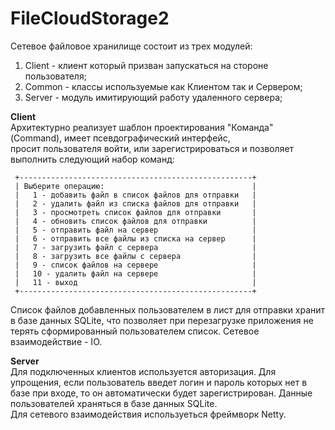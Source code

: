 # FileCloudStorage2
Сетевое файловое хранилище состоит из трех модулей:  
1. Client - клиент который призван запускаться на стороне пользователя;  
2. Common - классы используемые как Клиентом так и Сервером;  
3. Server - модуль имитирующий работу удаленного сервера;  

**Client**  
Архитектурно реализует шаблон проектирования "Команда" (Command), имеет псевдографический интерфейс,  
просит пользователя войти, или зарегистрироваться и позволяет выполнить следующий набор команд:
```
 +----------------------------------------------------+  
 | Выберите операцию:                                 |  
 |   1 - добавить файл в список файлов для отправки   |  
 |   2 - удалить файл из списка файлов для отправки   |  
 |   3 - просмотреть список файлов для отправки       |  
 |   4 - обновить список файлов для отправки          |  
 |   5 - отправить файл на сервер                     |  
 |   6 - отправить все файлы из списка на сервер      |  
 |   7 - загрузить файл с сервера                     |  
 |   8 - загрузить все файлы с сервера                |  
 |   9 - список файлов на сервере                     |  
 |   10 - удалить файл на сервере                     |  
 |   11 - выход                                       |  
 +----------------------------------------------------+  
 ```  
 Список файлов добавленных пользователем в лист для отправки хранит в базе данных SQLite, что позволяет при перезагрузке приложения не терять сформированный пользователем список. Сетевое взаимодействие - IO.  
 
 **Server**  
 Для подключенных клиентов используется авторизация. Для упрощения, если пользователь введет логин и пароль которых нет в базе при входе, то он автоматически будет зарегистрирован. Данные пользователей храняться в базе данных SQLite.  
 Для сетевого взаимодействия используеться фреймворк Netty.
 
